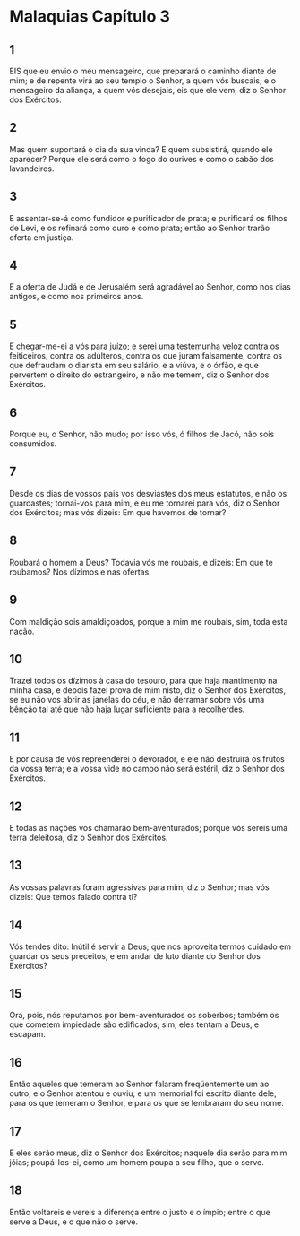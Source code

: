 # Malaquias Capítulo 3

## 1
EIS que eu envio o meu mensageiro, que preparará o caminho diante de mim; e de repente virá ao seu templo o Senhor, a quem vós buscais; e o mensageiro da aliança, a quem vós desejais, eis que ele vem, diz o Senhor dos Exércitos.

## 2
Mas quem suportará o dia da sua vinda? E quem subsistirá, quando ele aparecer? Porque ele será como o fogo do ourives e como o sabão dos lavandeiros.

## 3
E assentar-se-á como fundidor e purificador de prata; e purificará os filhos de Levi, e os refinará como ouro e como prata; então ao Senhor trarão oferta em justiça.

## 4
E a oferta de Judá e de Jerusalém será agradável ao Senhor, como nos dias antigos, e como nos primeiros anos.

## 5
E chegar-me-ei a vós para juízo; e serei uma testemunha veloz contra os feiticeiros, contra os adúlteros, contra os que juram falsamente, contra os que defraudam o diarista em seu salário, e a viúva, e o órfão, e que pervertem o direito do estrangeiro, e não me temem, diz o Senhor dos Exércitos.

## 6
Porque eu, o Senhor, não mudo; por isso vós, ó filhos de Jacó, não sois consumidos.

## 7
Desde os dias de vossos pais vos desviastes dos meus estatutos, e não os guardastes; tornai-vos para mim, e eu me tornarei para vós, diz o Senhor dos Exércitos; mas vós dizeis: Em que havemos de tornar?

## 8
Roubará o homem a Deus? Todavia vós me roubais, e dizeis: Em que te roubamos? Nos dízimos e nas ofertas.

## 9
Com maldição sois amaldiçoados, porque a mim me roubais, sim, toda esta nação.

## 10
Trazei todos os dízimos à casa do tesouro, para que haja mantimento na minha casa, e depois fazei prova de mim nisto, diz o Senhor dos Exércitos, se eu não vos abrir as janelas do céu, e não derramar sobre vós uma bênção tal até que não haja lugar suficiente para a recolherdes.

## 11
E por causa de vós repreenderei o devorador, e ele não destruirá os frutos da vossa terra; e a vossa vide no campo não será estéril, diz o Senhor dos Exércitos.

## 12
E todas as nações vos chamarão bem-aventurados; porque vós sereis uma terra deleitosa, diz o Senhor dos Exércitos.

## 13
As vossas palavras foram agressivas para mim, diz o Senhor; mas vós dizeis: Que temos falado contra ti?

## 14
Vós tendes dito: Inútil é servir a Deus; que nos aproveita termos cuidado em guardar os seus preceitos, e em andar de luto diante do Senhor dos Exércitos?

## 15
Ora, pois, nós reputamos por bem-aventurados os soberbos; também os que cometem impiedade são edificados; sim, eles tentam a Deus, e escapam.

## 16
Então aqueles que temeram ao Senhor falaram freqüentemente um ao outro; e o Senhor atentou e ouviu; e um memorial foi escrito diante dele, para os que temeram o Senhor, e para os que se lembraram do seu nome.

## 17
E eles serão meus, diz o Senhor dos Exércitos; naquele dia serão para mim jóias; poupá-los-ei, como um homem poupa a seu filho, que o serve.

## 18
Então voltareis e vereis a diferença entre o justo e o ímpio; entre o que serve a Deus, e o que não o serve.

